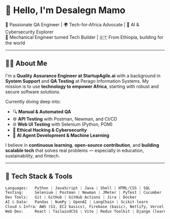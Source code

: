 # 👋 Hello, I'm Desalegn Mamo

🚀 Passionate QA Engineer | 🌍 Tech-for-Africa Advocate | 🤖 AI & Cybersecurity Explorer  
🔧 Mechanical Engineer turned Tech Builder | 🇪🇹 From Ethiopia, building for the world  

---

## 👨‍💻 About Me

I'm a **Quality Assurance Engineer at StartupAgile.ai** with a background in **System Support** and **QA Testing** at Perago Information Systems. My mission is to use **technology to empower Africa**, starting with robust and secure software solutions.

Currently diving deep into:
- 🔍 **Manual & Automated QA**
- ⚙️ **API Testing** with Postman, Newman, and CI/CD
- 🌐 **Web UI Testing** with Selenium (Python, POM)
- 🔐 **Ethical Hacking & Cybersecurity**
- 🧠 **AI Agent Development & Machine Learning**

I believe in **continuous learning**, **open-source contribution**, and **building scalable tech** that solves real problems — especially in education, sustainability, and fintech.

---

## 🧰 Tech Stack & Tools

```python
Languages:   Python | JavaScript | Java | Shell | HTML/CSS | SQL
Testing:     Selenium | Postman | Newman | JMeter | PyTest | Cucumber | Gherkin | Behave
Dev Tools:   Git | GitHub | GitHub Actions | Jira | Docker
AI & Data:   Pandas | NumPy | OpenAI | LangChain | Scikit-learn
Cloud & Infra: AWS (S3, EC2 basics), Firebase (basic), Netlify, Vercel
Web Dev:     React | TailwindCSS | Vite | Redux Toolkit | Django (learning) | Vue(learning) | Postgresql | FastAPI
